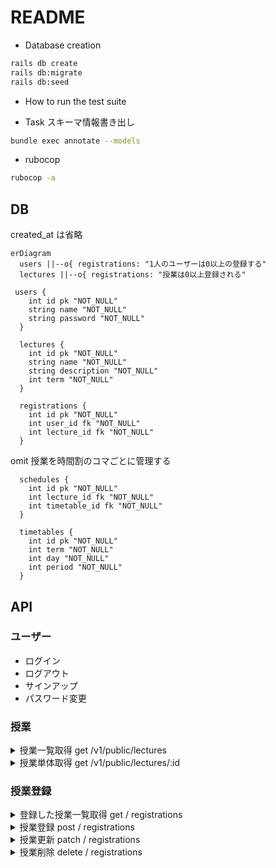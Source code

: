 # README

- Database creation

```bash
rails db create
rails db:migrate
rails db:seed
```

- How to run the test suite

- Task
  スキーマ情報書き出し

```bash
bundle exec annotate --models
```

- rubocop

```bash
rubocop -a
```

## DB

created_at は省略

```mermaid
erDiagram
  users ||--o{ registrations: "1人のユーザーは0以上の登録する"
  lectures ||--o{ registrations: "授業は0以上登録される"

 users {
    int id pk "NOT_NULL"
    string name "NOT_NULL"
    string password "NOT_NULL"
  }

  lectures {
    int id pk "NOT_NULL"
    string name "NOT_NULL"
    string description "NOT_NULL"
    int term "NOT_NULL"
  }

  registrations {
    int id pk "NOT_NULL"
    int user_id fk "NOT_NULL"
    int lecture_id fk "NOT_NULL"
  }
```

omit
授業を時間割のコマごとに管理する

```
  schedules {
    int id pk "NOT_NULL"
    int lecture_id fk "NOT_NULL"
    int timetable_id fk "NOT_NULL"
  }

  timetables {
    int id pk "NOT_NULL"
    int term "NOT_NULL"
    int day "NOT_NULL"
    int period "NOT_NULL"
  }
```

## API

### ユーザー

- ログイン
- ログアウト
- サインアップ
- パスワード変更

### 授業

<details>
<summary>授業一覧取得 get /v1/public/lectures</summary>

```json
[
  {
    "id": 1,
    "name": "テスト講義1"
  },
  {
    "id": 2,
    "name": "テスト講義2"
  }
]
```

</details>

<details>
<summary>授業単体取得 get /v1/public/lectures/:id</summary>

```json
{
  "id": 1,
  "name": "テスト講義1",
  "description": "講義詳細"
}
```

</details>

### 授業登録

<details>
<summary>登録した授業一覧取得 get / registrations</summary>
</details>
<details>
<summary>授業登録 post / registrations</summary>
</details>
<details>
<summary>授業更新 patch / registrations</summary>
</details>
<details>
<summary>授業削除 delete / registrations</summary>
</details>
